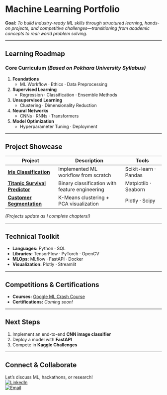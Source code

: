 #  Machine Learning Portfolio 
**Goal:** *To build industry-ready ML skills through structured learning, hands-on projects, and competitive challenges—transitioning from academic concepts to real-world problem solving.*

---

## **Learning Roadmap**  
### **Core Curriculum** *(Based on Pokhara University Syllabus)*  
1. **Foundations**  
   - ML Workflow · Ethics · Data Preprocessing  
2. **Supervised Learning**  
   - Regression · Classification · Ensemble Methods  
3. **Unsupervised Learning**  
   - Clustering · Dimensionality Reduction  
4. **Neural Networks**  
   - CNNs · RNNs · Transformers  
5. **Model Optimization**  
   - Hyperparameter Tuning · Deployment  

---

## **Project Showcase**  
| Project | Description | Tools |  
|---------|-------------|-------|  
| **[Iris Classification](chap1/codes/Iris-classification.ipynb)** | Implemented ML workflow from scratch | Scikit-learn · Pandas |  
| **[Titanic Survival Predictor](chap1/project/TitanicSurvival.ipynb)** | Binary classification with feature engineering | Matplotlib · Seaborn |  
| **[Customer Segmentation](chapter-3-unsupervised/customer-segmentation.ipynb)** | K-Means clustering + PCA visualization | Plotly · Scipy |  

*(Projects update as I complete chapters!)*  

---

## **Technical Toolkit**  
- **Languages:** Python · SQL  
- **Libraries:** TensorFlow · PyTorch · OpenCV  
- **MLOps:** MLflow · FastAPI · Docker  
- **Visualization:** Plotly · Streamlit  

---

## **Competitions & Certifications**    
- **Courses:** [Google ML Crash Course](https://developers.google.com/machine-learning/crash-course)  
- **Certifications:** *Coming soon!*  

---

## **Next Steps**  
1. Implement an end-to-end **CNN image classifier**  
2. Deploy a model with **FastAPI**  
3. Compete in **Kaggle Challenges**  

---

## **Connect & Collaborate**  
Let’s discuss ML, hackathons, or research!  
[![LinkedIn](https://img.shields.io/badge/LinkedIn-Connect-blue)](https://www.linkedin.com/in/adityathakuri/)  
[![Email](https://img.shields.io/badge/Email-Contact-red)](mailto:thakuriaditya121@gmail.com)  
